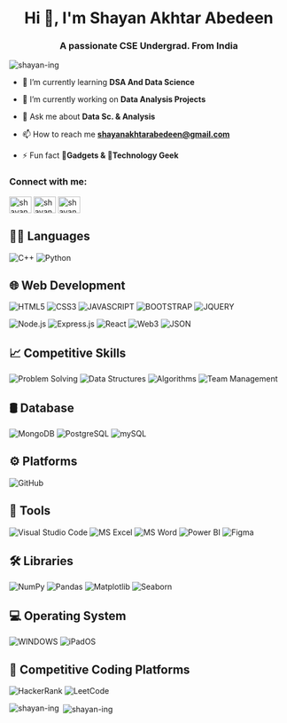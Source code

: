 <h1 align="center">Hi 👋, I'm Shayan Akhtar Abedeen</h1>
<h3 align="center">A passionate CSE Undergrad. From India</h3>

<p align="left"> <img src="https://komarev.com/ghpvc/?username=shayan-ing&label=Profile%20views&color=0e75b6&style=flat" alt="shayan-ing" /> </p>

- 🌱 I’m currently learning **DSA And Data Science**

- 🔭 I’m currently working on **Data Analysis Projects**

- 💬 Ask me about **Data Sc. & Analysis**
  
- 📫 How to reach me **shayanakhtarabedeen@gmail.com**

- ⚡ Fun fact **📱Gadgets & 👾Technology Geek**

<h3 align="left">Connect with me:</h3>
<p align="left">
<a href="https://linkedin.com/in/shayan akhtar abedeen" target="blank"><img align="center" src="https://raw.githubusercontent.com/rahuldkjain/github-profile-readme-generator/master/src/images/icons/Social/linked-in-alt.svg" alt="shayan akhtar abedeen" height="30" width="40" /></a>
<a href="https://www.hackerrank.com/shayan_ing" target="blank"><img align="center" src="https://raw.githubusercontent.com/rahuldkjain/github-profile-readme-generator/master/src/images/icons/Social/hackerrank.svg" alt="shayan_ing" height="30" width="40" /></a>
<a href="https://www.leetcode.com/shayan-ing" target="blank"><img align="center" src="https://raw.githubusercontent.com/rahuldkjain/github-profile-readme-generator/master/src/images/icons/Social/leet-code.svg" alt="shayan-ing" height="30" width="40" /></a>
</p>



## 👨‍💻 Languages
![C++](https://camo.githubusercontent.com/00703943db13b61f2b5f6aecfcfa0f80384e2e7cd628866ec18fbc4c87e5eef9/68747470733a2f2f696d672e736869656c64732e696f2f7374617469632f76313f7374796c653d666f722d7468652d6261646765266d6573736167653d4325324225324226636f6c6f723d303035393943266c6f676f3d43253242253242266c6f676f436f6c6f723d464646464646266c6162656c3d)
![Python](https://img.shields.io/badge/Python-f7ec00?style=for-the-badge&logo=python&logoColor=blue)


## 🌐 Web Development
![HTML5](https://camo.githubusercontent.com/10c7a8fa2cf317cc7c4af6f13efac086a9f0ea010f0dfc746c94e5cde310b339/68747470733a2f2f696d672e736869656c64732e696f2f62616467652f48544d4c352d4533344632363f7374796c653d666f722d7468652d6261646765266c6f676f3d68746d6c35266c6f676f436f6c6f723d7768697465)
![CSS3](https://camo.githubusercontent.com/001d4637c08910acf414f12a1682879a1f99867f6f9a3550f0541e7d03dd34a2/68747470733a2f2f696d672e736869656c64732e696f2f62616467652f435353332d3135373242363f7374796c653d666f722d7468652d6261646765266c6f676f3d63737333266c6f676f436f6c6f723d7768697465)
![JAVASCRIPT](https://camo.githubusercontent.com/b50d4b5449ac9bed0fc02238425fd56db93011d5019563595023ff0bb1a02162/68747470733a2f2f696d672e736869656c64732e696f2f62616467652f4a6176615363726970742d4637444631453f7374796c653d666f722d7468652d6261646765266c6f676f3d6a617661736372697074266c6f676f436f6c6f723d626c61636b)
![BOOTSTRAP](https://camo.githubusercontent.com/3351c7f92ed9f66cab3787890c1bb6a05fa263b43bfa011d0b4b0c7177b542d1/68747470733a2f2f696d672e736869656c64732e696f2f7374617469632f76313f7374796c653d666f722d7468652d6261646765266d6573736167653d426f6f74737472617026636f6c6f723d373935324233266c6f676f3d426f6f747374726170266c6f676f436f6c6f723d464646464646266c6162656c3d)
![JQUERY](https://camo.githubusercontent.com/76330d6a93aada4cdb86c61b1e87c2dbd94f58d384734158452673ab1e3d61ca/68747470733a2f2f696d672e736869656c64732e696f2f62616467652f4a51756572792d3037363941443f7374796c653d666f722d7468652d6261646765266c6f676f3d6a7175657279266c6f676f436f6c6f723d7768697465)

![Node.js](https://img.shields.io/badge/Node.js-339933?style=for-the-badge&logo=node.js&logoColor=white)
![Express.js](https://img.shields.io/badge/Express.js-000000?style=for-the-badge&logo=express&logoColor=white)
![React](https://img.shields.io/badge/React-61DAFB?style=for-the-badge&logo=react&logoColor=black)
![Web3](https://img.shields.io/badge/Web3-652D90?style=for-the-badge&logo=ethereum&logoColor=white)
![JSON](https://camo.githubusercontent.com/979f0bf1752f2666ba6c68bfba9b08c681d5407cd2f8ccd6002ff4bae92c108b/68747470733a2f2f696d672e736869656c64732e696f2f7374617469632f76313f7374796c653d666f722d7468652d6261646765266d6573736167653d4a534f4e26636f6c6f723d303030303030266c6f676f3d4a534f4e266c6f676f436f6c6f723d464646464646266c6162656c3d)



## 📈 Competitive Skills
![Problem Solving](https://img.shields.io/badge/Problem_Solving-FF0000?style=for-the-badge&logo=java&logoColor=white)
![Data Structures](https://img.shields.io/badge/Data_Structures-1E90FF?style=for-the-badge&logo=java&logoColor=white)
![Algorithms](https://img.shields.io/badge/Algorithms-00ff2e?style=for-the-badge&logo=cpp&logoColor=white)
![Team Management](https://camo.githubusercontent.com/221f981dec2b234283328f7474cb505606675c57985c772d5703d4736e6fe2e7/68747470733a2f2f696d672e736869656c64732e696f2f7374617469632f76313f7374796c653d666f722d7468652d6261646765266d6573736167653d5465616d2b4d616e6167656d656e7426636f6c6f723d626c61636b266c6f676f436f6c6f723d464646464646266c6162656c3d)

## 🛢 Database
![MongoDB](https://img.shields.io/badge/MongoDB-47A248?style=for-the-badge&logo=mongodb&logoColor=white)
![PostgreSQL](https://img.shields.io/badge/PostgreSQL-336791?style=for-the-badge&logo=postgresql&logoColor=white)
![mySQL](https://camo.githubusercontent.com/d768312153131934e1f1de16888ca8c603ccb0b0d32448ce2cb6dedc6993f014/68747470733a2f2f696d672e736869656c64732e696f2f62616467652f53514c2d3237333536623f7374796c653d666f722d7468652d6261646765266c6f676f3d6d7973716c266c6f676f436f6c6f723d7768697465)


## ⚙ Platforms
![GitHub](https://camo.githubusercontent.com/ef90ad95301d4aece737138718cb36ee30499fe36dd8a9820a5cd70731971f06/68747470733a2f2f696d672e736869656c64732e696f2f7374617469632f76313f7374796c653d666f722d7468652d6261646765266d6573736167653d47697448756226636f6c6f723d313831373137266c6f676f3d476974487562266c6f676f436f6c6f723d464646464646266c6162656c3d)

## 🔧 Tools
![Visual Studio Code](https://camo.githubusercontent.com/9d12b20f099cebd11ae38edc13403ecdaaa42c154ac4a869d408f4400a44e7ed/68747470733a2f2f696d672e736869656c64732e696f2f7374617469632f76313f7374796c653d666f722d7468652d6261646765266d6573736167653d56697375616c2b53747564696f2b436f646526636f6c6f723d303037414343266c6f676f3d56697375616c2b53747564696f2b436f6465266c6f676f436f6c6f723d464646464646266c6162656c3d)
![MS Excel](https://img.shields.io/badge/MS_Excel-217346?style=for-the-badge&logo=microsoft-excel&logoColor=white)
![MS Word](https://img.shields.io/badge/MS_Word-2B579A?style=for-the-badge&logo=microsoft-word&logoColor=white)
![Power BI](https://img.shields.io/badge/Power_BI-F2C811?style=for-the-badge&logo=powerbi&logoColor=white)
![Figma](https://img.shields.io/badge/Figma-ff0143?style=for-the-badge&logo=figma&logoColor=white)

## 🛠️ Libraries
![NumPy](https://img.shields.io/badge/NumPy-013243?style=for-the-badge&logo=numpy&logoColor=white)
![Pandas](https://img.shields.io/badge/Pandas-150458?style=for-the-badge&logo=pandas&logoColor=white)
![Matplotlib](https://img.shields.io/badge/Matplotlib-005C5C?style=for-the-badge&logo=python&logoColor=white)
![Seaborn](https://img.shields.io/badge/Seaborn-3E5F6E?style=for-the-badge&logo=python&logoColor=white)

## 💻 Operating System
![WINDOWS](https://camo.githubusercontent.com/03d0eda0aa119344ab9473b6798da902be11d07b734edd46ceba20efd48bf842/68747470733a2f2f696d672e736869656c64732e696f2f7374617469632f76313f7374796c653d666f722d7468652d6261646765266d6573736167653d57696e646f777326636f6c6f723d303037384436266c6f676f3d57696e646f7773266c6f676f436f6c6f723d464646464646266c6162656c3d)
![iPadOS](https://img.shields.io/badge/iPadOS-000000?style=for-the-badge&logo=ipad&logoColor=white)


## 🥅 Competitive Coding Platforms
![HackerRank](https://camo.githubusercontent.com/137b97eb814c25ada9f396b74c5250ef4fac410e7d7937929f8366bdb723c0d6/68747470733a2f2f696d672e736869656c64732e696f2f7374617469632f76313f7374796c653d666f722d7468652d6261646765266d6573736167653d4861636b657252616e6b26636f6c6f723d323232323232266c6f676f3d4861636b657252616e6b266c6f676f436f6c6f723d303045413634266c6162656c3d)
![LeetCode](https://camo.githubusercontent.com/23789881ffdcba2c0bc471403d912f5ac9a599a840d74990de22c51fab16cb49/68747470733a2f2f696d672e736869656c64732e696f2f7374617469632f76313f7374796c653d666f722d7468652d6261646765266d6573736167653d4c656574436f646526636f6c6f723d323232323232266c6f676f3d4c656574436f6465266c6f676f436f6c6f723d464641313136266c6162656c3d)


<p><img align="left" src="https://github-readme-stats.vercel.app/api/top-langs?username=shayan-ing&show_icons=true&locale=en&layout=compact" alt="shayan-ing" /></p>

<p>&nbsp;<img align="center" src="https://github-readme-stats.vercel.app/api?username=shayan-ing&show_icons=true&locale=en" alt="shayan-ing" /></p>




